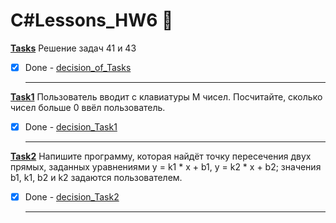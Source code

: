# C#Lessons_HW6 :floppy_disk:

**<ins>Tasks</ins>** Решение задач 41 и 43
   
- [x] Done - [decision_of_Tasks](https://github.com/RadmirSh/C_Lesson6/blob/main/Tasks/Program.cs)
  ___

**<ins>Task1</ins>** Пользователь вводит с клавиатуры M чисел. Посчитайте, сколько чисел больше 0 ввёл пользователь.

- [x] Done - [decision_Task1](https://github.com/RadmirSh/C_Lesson6/blob/main/Task1/Program.cs)
  ___

**<ins>Task2</ins>** Напишите программу, которая найдёт точку пересечения двух прямых, заданных уравнениями y = k1 * x + b1, y = k2 * x + b2; значения b1, k1, b2 и k2 задаются пользователем.

- [x] Done - [decision_Task2](https://github.com/RadmirSh/C_Lesson6/blob/main/Task2/Program.cs)
  ___


